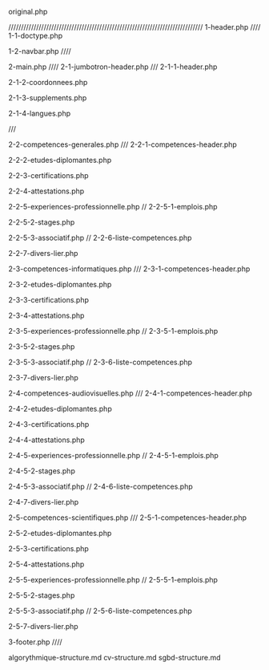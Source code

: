 original.php

<?php include(""); ?>
/////////////////////////////////////////////////////////////////////////////
1-header.php
////
1-1-doctype.php
<!--#####-#####-#####-#####-#####-#####-#####-#####-->
1-2-navbar.php
////
<!--#####-#####-#####-#####-#####-#####-#####-#####-#####-#####-#####-#####-->
2-main.php
////
2-1-jumbotron-header.php
///
2-1-1-header.php
<!--#####-#####-#####-#####-#####-#####-#####-#####-->
2-1-2-coordonnees.php
<!--#####-#####-#####-#####-#####-#####-#####-#####-->
2-1-3-supplements.php
<!--#####-#####-#####-#####-#####-#####-#####-#####-->
2-1-4-langues.php
<!--#####-#####-#####-#####-#####-#####-#####-#####-->
///
<!--#####-#####-#####-#####-#####-#####-#####-#####-#####-#####-->
2-2-competences-generales.php
///
2-2-1-competences-header.php
<!--#####-#####-#####-#####-#####-#####-#####-#####-->
2-2-2-etudes-diplomantes.php
<!--#####-#####-#####-#####-#####-#####-#####-#####-->
2-2-3-certifications.php
<!--#####-#####-#####-#####-#####-#####-#####-#####-->
2-2-4-attestations.php
<!--#####-#####-#####-#####-#####-#####-#####-#####-->
2-2-5-experiences-professionnelle.php
//
2-2-5-1-emplois.php
<!--#####-#####-#####-#####-#####-#####-->
2-2-5-2-stages.php
<!--#####-#####-#####-#####-#####-#####-->
2-2-5-3-associatif.php
//
2-2-6-liste-competences.php
<!--#####-#####-#####-#####-#####-#####-->
2-2-7-divers-lier.php
<!--#####-#####-#####-#####-#####-#####-#####-#####-#####-#####-->
2-3-competences-informatiques.php
///
2-3-1-competences-header.php
<!--#####-#####-#####-#####-#####-#####-#####-#####-->
2-3-2-etudes-diplomantes.php
<!--#####-#####-#####-#####-#####-#####-#####-#####-->
2-3-3-certifications.php
<!--#####-#####-#####-#####-#####-#####-#####-#####-->
2-3-4-attestations.php
<!--#####-#####-#####-#####-#####-#####-#####-#####-->
2-3-5-experiences-professionnelle.php
//
2-3-5-1-emplois.php
<!--#####-#####-#####-#####-#####-#####-->
2-3-5-2-stages.php
<!--#####-#####-#####-#####-#####-#####-->
2-3-5-3-associatif.php
//
2-3-6-liste-competences.php
<!--#####-#####-#####-#####-#####-#####-#####-#####-->
2-3-7-divers-lier.php
<!--#####-#####-#####-#####-#####-#####-#####-#####-->
2-4-competences-audiovisuelles.php
///
2-4-1-competences-header.php
<!--#####-#####-#####-#####-#####-#####-#####-#####-->
2-4-2-etudes-diplomantes.php
<!--#####-#####-#####-#####-#####-#####-#####-#####-->
2-4-3-certifications.php
<!--#####-#####-#####-#####-#####-#####-#####-#####-->
2-4-4-attestations.php
<!--#####-#####-#####-#####-#####-#####-#####-#####-->
2-4-5-experiences-professionnelle.php
//
2-4-5-1-emplois.php
<!--#####-#####-#####-#####-#####-#####-->
2-4-5-2-stages.php
<!--#####-#####-#####-#####-#####-#####-->
2-4-5-3-associatif.php
//
2-4-6-liste-competences.php
<!--#####-#####-#####-#####-#####-#####-#####-#####-->
2-4-7-divers-lier.php
<!--#####-#####-#####-#####-#####-#####-#####-#####-#####-#####-->
2-5-competences-scientifiques.php
///
2-5-1-competences-header.php
<!--#####-#####-#####-#####-#####-#####-#####-#####-->
2-5-2-etudes-diplomantes.php
<!--#####-#####-#####-#####-#####-#####-#####-#####-->
2-5-3-certifications.php
<!--#####-#####-#####-#####-#####-#####-#####-#####-->
2-5-4-attestations.php
<!--#####-#####-#####-#####-#####-#####-#####-#####-->
2-5-5-experiences-professionnelle.php
//
2-5-5-1-emplois.php
<!--#####-#####-#####-#####-#####-#####-->
2-5-5-2-stages.php
<!--#####-#####-#####-#####-#####-#####-->
2-5-5-3-associatif.php
//
2-5-6-liste-competences.php
<!--#####-#####-#####-#####-#####-#####-#####-#####-->
2-5-7-divers-lier.php
<!--#####-#####-#####-#####-#####-#####-#####-#####-#####-#####-#####-#####-->
3-footer.php
////

algorythmique-structure.md
cv-structure.md
sgbd-structure.md






